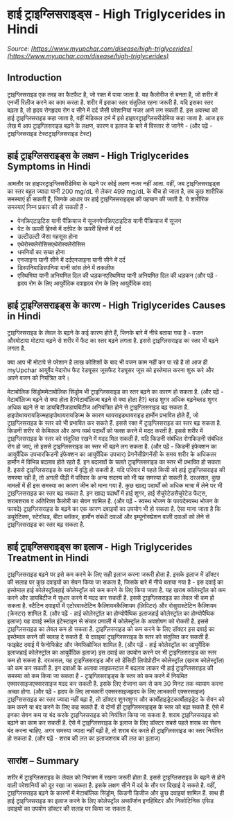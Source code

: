 # हाई ट्राइग्लिसराइड्स - High Triglycerides in Hindi
_Source: [https://www.myupchar.com/disease/high-triglycerides](https://www.myupchar.com/disease/high-triglycerides)_

## Introduction
ट्राइग्लिसराइड एक तरह का फैटफैट है, जो रक्त में पाया जाता है. यह कैलोरीज से बनता है, जो शरीर में एनर्जी रिलीज करने का काम करता है. शरीर में इसका स्तर संतुलित रहना जरूरी है. यदि इसका स्तर बढ़ता है, तो हृदय रोगहृदय रोग व सीने में दर्द जैसी परेशानियां नजर आने लग सकती हैं. इस अवस्था को हाई ट्राइग्लिसराइड कहा जाता है, वहीं मेडिकल टर्म में इसे हाइपरट्राइग्लिसरीडेमिया कहा जाता है.
आज इस लेख में आप ट्राइग्लिसराइड बढ़ने के लक्षण, कारण व इलाज के बारे में विस्तार से जानेंगे -
(और पढ़ें - ट्राइग्लिसराइड टेस्टट्राइग्लिसराइड टेस्ट)

## हाई ट्राइग्लिसराइड्स के लक्षण - High Triglycerides Symptoms in Hindi
आमतौर पर हाइपरट्राइग्लिसरीडेमिया के बढ़ने पर कोई लक्षण नजर नहीं आता. वहीं, जब ट्राइग्लिसराइड्स का स्तर बहुत ज्यादा यानी 200 mg/dL से लेकर 499 mg/dL के बीच हो जाता है, तब कुछ शारीरिक समस्याएं हो सकती हैं, जिनके आधार पर हाई ट्राइग्लिसराइड्स की पहचान की जाती है. ये शारीरिक समस्याएं निम्न प्रकार की हो सकती हैं -
- पेनक्रिएटाइटिस यानी पैंक्रियाज में सूजनपेनक्रिएटाइटिस यानी पैंक्रियाज में सूजन
- पेट के ऊपरी हिस्से में दर्दपेट के ऊपरी हिस्से में दर्द
- उल्टीउल्टी जैसा महसूस होना
- एथेरोस्क्लेरोसिसएथेरोस्क्लेरोसिस
- धमनियों का सख्त होना
- एनजाइना यानी सीने में दर्दएनजाइना यानी सीने में दर्द
- डिस्पनियाडिस्पनिया यानी सांस लेने में तकलीफ
- एरिथमिया यानी अनियमित दिल की धड़कनएरिथमिया यानी अनियमित दिल की धड़कन
(और पढ़ें - हृदय रोग के लिए आयुर्वेदिक दवाहृदय रोग के लिए आयुर्वेदिक दवा)

## हाई ट्राइग्लिसराइड्स के कारण - High Triglycerides Causes in Hindi
ट्राइग्लिसराइड के लेवल के बढ़ने के कई कारण होते हैं, जिनके बारे में नीचे बताया गया है -
वजन औरमोटापा मोटापा बढ़ने से शरीर में फैट का स्तर बढ़ने लगता है. इससे ट्राइग्लिसराइड का स्तर भी बढ़ने लगता है.

क्या आप भी मोटापे से परेशान है लाख कोशिशों के बाद भी वजन काम नहीं कर पा रहे है तो आज ही myUpchar आयुर्वेद मेदारोध फैट रेड्यूसर जूसफैट रेड्यूसर जूस को इस्तेमाल करना शुरू करे और अपने वजन को नियंत्रित करे।

मेटाबोलिक सिंड्रोममेटाबोलिक सिंड्रोम भी ट्राइग्लिसराइड का स्तर बढ़ने का कारण हो सकता है.
(और पढ़ें - मेटाबॉलिज्म बढ़ने से क्या होता है?मेटाबॉलिज्म बढ़ने से क्या होता है?)
ब्लड शुगर अधिक बढ़नेब्लड शुगर अधिक बढ़ने से या डायबिटीजडायबिटीज अनियंत्रित होने से ट्राइग्लिसराइड बढ़ सकता है.
हाइपोथायरायडिज्महाइपोथायरायडिज्म के कारण थायराइडथायराइड हार्मोन प्रभावित होते हैं, जो ट्राइग्लिसराइड के स्तर को भी प्रभावित कर सकते हैं. इससे रक्त में ट्राइग्लिसराइड का स्तर बढ़ सकता है.
किडनी शरीर से केमिकल और अन्य व्यर्थ पदार्थों को फ्लश करने में मदद करती है. इससे शरीर में ट्राइग्लिसराइड के स्तर को संतुलित रखने में मदद मिल सकती है. यदि किडनी संबंधित रोगकिडनी संबंधित रोग हो जाएं, तो इससे ट्राइग्लिसराइड का स्तर भी बढ़ने लग सकता है.
(और पढ़ें - किडनी इंफेक्शन का आयुर्वेदिक उपचारकिडनी इंफेक्शन का आयुर्वेदिक उपचार)
प्रेगनेंसीप्रेगनेंसी के समय शरीर के अधिकतर हार्मोन में विभिन्न बदलाव होते रहते हैं. इन बदलावों के चलते ट्राइग्लिसराइड का स्तर भी प्रभावित हो सकता है. इससे ट्राइग्लिसराइड के स्तर में वृद्धि हो सकती है.
यदि परिवार में पहले किसी को हाई ट्राइग्लिसराइड की समस्या रही है, तो अगली पीढ़ी में परिवार के अन्य सदस्य को भी यह समस्या हो सकती है. दरअसल, कुछ मामलों में ही इस समस्या का कारण जीन को माना गया है.
कुछ खाद्य पदार्थों को अधिक मात्रा में लेने पर भी ट्राइग्लिसराइड का स्तर बढ़ सकता है. इन खाद्य पदार्थों में हाई शुगर, हाई सैचुरेटेडसैचुरेटेड फैट्स, शराबशराब व अतिरिक्त कैलोरी का सेवन शामिल है.
(और पढ़ें - स्वस्थ भोजन के फायदेस्वस्थ भोजन के फायदे)
ट्राइग्लिसराइड के बढ़ने का एक कारण दवाइयों का उपयोग भी हो सकता है. ऐसा माना जाता है कि ड्यूरेटिक्स, स्टेरॉयड, बीटा ब्लॉकर, हार्मोन संबंधी दवाओं और इम्यूनोसप्रेशन वाली दवाओं को लेने से ट्राइग्लिसराइड का स्तर बढ़ सकता है.

## हाई ट्राइग्लिसराइड्स का इलाज - High Triglycerides Treatment in Hindi
ट्राइग्लिसराइड बढ़ने पर इसे कम करने के लिए सही इलाज करना जरूरी होता है. इसके इलाज में डॉक्टर की सलाह पर कुछ दवाइयों का सेवन किया जा सकता है, जिसके बारे में नीचे बताया गया है -
इस दवाई का इस्तेमाल हाई कोलेस्ट्रॉलहाई कोलेस्ट्रॉल को कम करने के लिए किया जाता है. यह खराब कॉलेस्ट्रॉल को कम करने और डायबिटीज में सुधार करने में मदद कर सकती है. इससे ट्राइग्लिसराइड का लेवल भी कम हो सकता है. स्टैटिन दवाइयों में एटोरवास्टेटिन कैल्शियमकैल्शियम (लिपिटर) और रोसुवास्टेटिन कैल्शियम (क्रेस्टर) शामिल हैं.
(और पढ़ें - हाई कोलेस्ट्रॉल का होम्योपैथिक इलाजहाई कोलेस्ट्रॉल का होम्योपैथिक इलाज)
यह दवाई स्मॉल इंटेस्टाइन से संचार प्रणाली में कोलेस्ट्रॉल के अवशोषण को रोकती है. इससे ट्राइग्लिसराइड का लेवल कम हो सकता है.
ट्राइग्लिसराइड को कम करने के लिए डॉक्टर इस दवाई का इस्तेमाल करने की सलाह दे सकते हैं. ये दवाइयां ट्राइग्लिसराइड के स्तर को संतुलित कर सकती हैं. फाइब्रेट दवाई में फेनोफिब्रेट और जेमफिब्रोजिल शामिल है.
(और पढ़ें - हाई कोलेस्ट्रॉल का आयुर्वेदिक इलाजहाई कोलेस्ट्रॉल का आयुर्वेदिक इलाज)
इस दवाई का उपयोग करने पर भी ट्राइग्लिसराइड का स्तर कम हो सकता है. दरअसल, यह ट्राइग्लिसराइड और लो डेंसिटी लिपोप्रोटीन कोलेस्ट्रॉल (खराब कोलेस्ट्रॉल) को कम कर सकती है.
इन दवाओं के अलावा लाइफस्टाल में बदलाव लाकर भी हाई ट्राइग्लिसराइड की समस्या को कम किया जा सकता है -
ट्राइग्लिसराइड्स के स्तर को कम करने में नियमित एक्सरसाइजएक्सरसाइज मदद कर सकती है. इसके लिए रोजाना कम से कम 30 मिनट तक व्यायाम करना अच्छा होगा.
(और पढ़ें - हृदय के लिए लाभकारी एक्सरसाइजहृदय के लिए लाभकारी एक्सरसाइज)
ट्राइग्सिसराइड का स्तर ज्यादा नहीं बढ़ा है, तो डॉक्टर शुगरशुगर और कार्बोहाइड्रेटकार्बोहाइड्रेट के सेवन को कम करने या बंद करने के लिए कह सकते हैं. ये दोनों ही ट्राइग्लिसराइड्स के स्तर को बढ़ा सकते हैं. ऐसे में इनका सेवन कम या बंद करके ट्राइग्लिसराइड को नियंत्रित किया जा सकता है.
शराब ट्राइग्लिसराइड को बढ़ाने का काम कर सकती है. ऐसे में ट्राइग्लिसराइड के इलाज के लिए डॉक्टर सबसे पहले शराब का सेवन बंद करना चाहिए. अगर समस्या ज्यादा नहीं बढ़ी है, तो शराब बंद करते ही ट्राइग्लिसराइड का स्तर नियंत्रित हो सकता है.
(और पढ़ें - शराब की लत का इलाजशराब की लत का इलाज)

## सारांश – Summary
शरीर में ट्राइग्लिसराइड के लेवल को नियंत्रण में रखना जरूरी होता है. इससे ट्राइग्लिसराइड के बढ़ने से होने वाली परेशानियों को दूर रखा जा सकता है. इसके लक्षण सीने में दर्द के तौर पर दिखाई दे सकते है. वहीं, ट्राइग्लिसराइड बढ़ने के कारणों में मेटाबॉलिक सिंड्रोम, किडनी डिजीज और कुछ दवाइयां शामिल हैं. साथ ही हाई ट्राइग्लिसराइड का इलाज करने के लिए कोलेस्ट्रॉल अब्सॉर्प्शन इनहिबिटर और निकोटिनिक एसिड दवाइयों का उपयोग डॉक्टर की सलाह पर किया जा सकता है.

